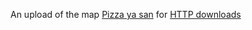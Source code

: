 An upload of the map [Pizza ya san](http://scmapdb.wikidot.com/map:pizza-ya-san) for [HTTP downloads](https://www.svencoop.com/manual/server-advanced.html)
